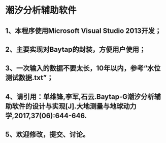 # 潮汐分析辅助软件

## 1、本程序使用Microsoft Visual Studio  2013开发；
## 2、主要实现对Baytap的封装，方便用户使用；
## 3、一次输入的数据不要太长，10年以内，参考“水位测试数据.txt”；
## 4、请引用：单维锋,李军,石云.Baytap-G潮汐分析辅助软件的设计与实现[J].大地测量与地球动力学,2017,37(06):644-646.
## 5、欢迎修改，提交、讨论。
